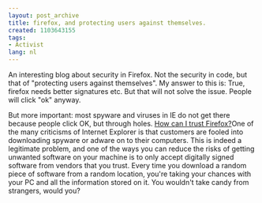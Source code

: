 ```yaml
---
layout: post_archive
title: firefox, and protecting users against themselves.
created: 1103643155
tags:
- Activist
lang: nl
---
```

An interesting blog about security in Firefox. Not the security in code, but that of "protecting users against themselves". My answer to this is: True, firefox needs better signatures etc. But that will not solve the issue. People will click "ok" anyway.

But more important: most spyware and viruses in IE do not get there because people click OK, but through holes. [How can I trust Firefox?](http://blogs.msdn.com/ptorr/archive/2004/12/20/327511.aspx "How can I trust Firefox?")<quote>One of the many criticisms of Internet Explorer is that customers are fooled into downloading spyware or adware on to their computers. This is indeed a legitimate problem, and one of the ways you can reduce the risks of getting unwanted software on your machine is to only accept digitally signed software from vendors that you trust. Every time you download a random piece of software from a random location, you're taking your chances with your PC and all the information stored on it. You wouldn't take candy from strangers, would you?</quote>
